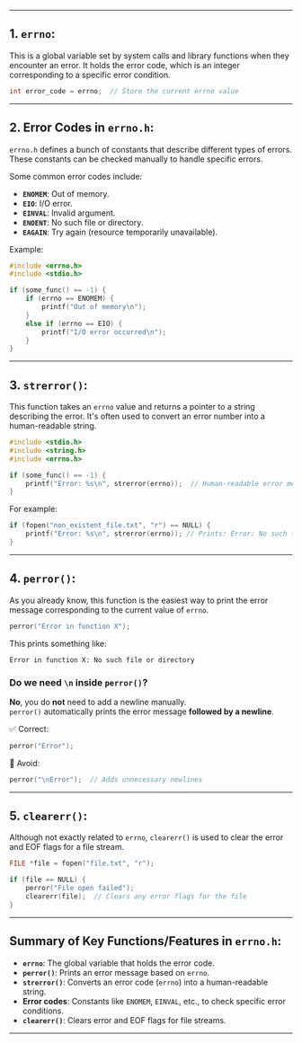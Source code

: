 
----

## 1. **`errno`**:  
This is a global variable set by system calls and library functions when they encounter an error. It holds the error code, which is an integer corresponding to a specific error condition.

```c
int error_code = errno;  // Store the current errno value
```

---

## 2. **Error Codes in `errno.h`**:  
`errno.h` defines a bunch of constants that describe different types of errors. These constants can be checked manually to handle specific errors.

Some common error codes include:
- **`ENOMEM`**: Out of memory.
- **`EIO`**: I/O error.
- **`EINVAL`**: Invalid argument.
- **`ENOENT`**: No such file or directory.
- **`EAGAIN`**: Try again (resource temporarily unavailable).

Example:
```c
#include <errno.h>
#include <stdio.h>

if (some_func() == -1) {
    if (errno == ENOMEM) {
        printf("Out of memory\n");
    }
    else if (errno == EIO) {
        printf("I/O error occurred\n");
    }
}
```

---

## 3. **`strerror()`**:  
This function takes an `errno` value and returns a pointer to a string describing the error. It's often used to convert an error number into a human-readable string.

```c
#include <stdio.h>
#include <string.h>
#include <errno.h>

if (some_func() == -1) {
    printf("Error: %s\n", strerror(errno));  // Human-readable error message
}
```

For example:
```c
if (fopen("non_existent_file.txt", "r") == NULL) {
    printf("Error: %s\n", strerror(errno)); // Prints: Error: No such file or directory
}
```

---

## 4. **`perror()`**:  
As you already know, this function is the easiest way to print the error message corresponding to the current value of `errno`.

```c
perror("Error in function X");
```

This prints something like:
```
Error in function X: No such file or directory
```
### Do we need `\n` inside `perror()`?

**No**, you do **not** need to add a newline manually.  
`perror()` automatically prints the error message **followed by a newline**.

✅ Correct:
```c
perror("Error");
```

🚫 Avoid:
```c
perror("\nError");  // Adds unnecessary newlines
```
---

## 5. **`clearerr()`**:  
Although not exactly related to `errno`, `clearerr()` is used to clear the error and EOF flags for a file stream.

```c
FILE *file = fopen("file.txt", "r");

if (file == NULL) {
    perror("File open failed");
    clearerr(file);  // Clears any error flags for the file
}
```

---

## Summary of Key Functions/Features in `errno.h`:
- **`errno`**: The global variable that holds the error code.
- **`perror()`**: Prints an error message based on `errno`.
- **`strerror()`**: Converts an error code (`errno`) into a human-readable string.
- **Error codes**: Constants like `ENOMEM`, `EINVAL`, etc., to check specific error conditions.
- **`clearerr()`**: Clears error and EOF flags for file streams.

---
